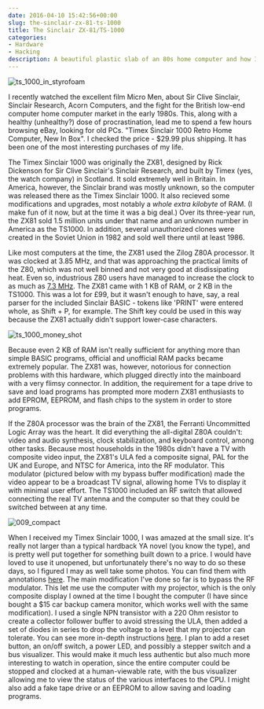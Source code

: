 ```yaml
---
date: 2016-04-10 15:42:56+00:00
slug: the-sinclair-zx-81-ts-1000
title: The Sinclair ZX-81/TS-1000
categories:
- Hardware
- Hacking
description: A beautiful plastic slab of an 80s home computer and how I got it working with a modern dashboard display.
---
```


![ts_1000_in_styrofoam](/images/ts_1000_in_styrofoam-169x300.jpg) 

I recently watched the excellent film Micro Men, about Sir Clive Sinclair, Sinclair Research, Acorn Computers, and the fight for the British low-end computer home computer market in the early 1980s. This, along with a healthy (unhealthy?) dose of procrastination, lead me to spend a few hours browsing eBay, looking for old PCs. "Timex Sinclair 1000 Retro Home Computer, New In Box". I checked the price - $29.99 plus shipping. It has been one of the most interesting purchases of my life.

The Timex Sinclair 1000 was originally the ZX81, designed by Rick Dickenson for Sir Clive Sinclair's Sinclair Research, and built by Timex (yes, the watch company) in Scotland. It sold extremely well in Britain. In America, however, the Sinclair brand was mostly unknown, so the computer was released there as the Timex Sinclair 1000. It also recieved some modifications and upgrades, most notably a _whole extra kilobyte_ of RAM. (I make fun of it now, but at the time it was a big deal.)
Over its three-year run, the ZX81 sold 1.5 million units under that name and an unknown number in America as the TS1000. In addition, several unauthorized clones were created in the Soviet Union in 1982 and sold well there until at least 1986.

Like most computers at the time, the ZX81 used the Zilog Z80A processor. It was clocked at 3.85 MHz, and that was approaching the practical limits of the Z80, which was not well binned and not very good at disdissipating heat. Even so, industrious Z80 users have managed to increase the clock to as much as [7.3 MHz](http://imgur.com/a/KPnWk). The ZX81 came with 1 KB of RAM, or 2 KB in the TS1000. This was a lot for £99, but it wasn't enough to have, say, a real parser for the included Sinclair BASIC - tokens like 'PRINT' were entered whole, as Shift + P, for example. The Shift key could be used in this way because the ZX81 actually didn't support lower-case characters.

![ts_1000_money_shot](/images/ts_1000_money_shot-300x169.jpg)

Because even 2 KB of RAM isn't really sufficient for anything more than simple BASIC programs, official and unofficial RAM packs became extremely popular. The ZX81 was, however, notorious for connection problems with this hardware, which plugged directly into the mainboard with a very flimsy connector. In addition, the requirement for a tape drive to save and load programs has prompted more modern ZX81 enthusiasts to add EPROM, EEPROM, and flash chips to the system in order to store programs.

If the Z80A processor was the brain of the ZX81, the Ferranti Uncommitted Logic Array was the heart. It did everything the all-digital Z80A couldn't: video and audio synthesis, clock stabilization, and keyboard control, among other tasks.
Because most households in the 1980s didn't have a TV with composite video input, the ZX81's ULA fed a composite signal, PAL for the UK and Europe, and NTSC for America, into the RF modulator. This modulator (pictured below with my bypass buffer modification) made the video appear to be a broadcast TV signal, allowing home TVs to display it with minimal user effort. The TS1000 included an RF switch that allowed connecting the real TV antenna and the computer so that they could be switched between at any time.

![009_compact](/images/009_compact-300x169.jpg)

When I received my Timex Sinclair 1000, I was amazed at the small size. It's really not larger than a typical hardback YA novel (you know the type), and is pretty well put together for something built down to a price. I would have loved to use it unopened, but unfortunately there's no way to do so these days, so I figured I may as well take some photos. You can find them with annotations [here](http://imgur.com/a/R0m4r).
The main modification I've done so far is to bypass the RF modulator. This let me use the computer with my projector, which is the only composite display I owned at the time I bought the computer (I have since bought a $15 car backup camera monitor, which works well with the same modification). I used a single NPN transistor with a 220 Ohm resistor to create a collector follower buffer to avoid stressing the ULA, then added a set of diodes in series to drop the voltage to a level that my projector can tolerate. You can see more in-depth instructions [here](http://imgur.com/a/ipUVq).
I plan to add a reset button, an on/off switch, a power LED, and possibly a stepper switch and a bus visualizer. This would make it much less authentic but also much more interesting to watch in operation, since the entire computer could be stopped and clocked at a human-viewable rate, with the bus visualizer allowing me to view the status of the various interfaces to the CPU. I might also add a fake tape drive or an EEPROM to allow saving and loading programs.
